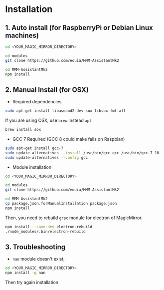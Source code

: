 # Installation

## 1. Auto install (for RaspberryPi or Debian Linux machines)
```sh
cd <YOUR_MAGIC_MIRROR_DIRECTORY>

cd modules
git clone https://github.com/eouia/MMM-AssistantMk2

cd MMM-AssistantMk2
npm install

```


## 2. Manual Install (for OSX)
- Required dependencies
```sh
sudo apt-get install libasound2-dev sox libsox-fmt-all
```
If you are using OSX, use `brew` instead `apt`
```sh
brew install sox
```
- GCC 7 Required (GCC 8 could make fails on Raspbian)
```sh
sudo apt-get install gcc-7
sudo update-alternatives --install /usr/bin/gcc gcc /usr/bin/gcc-7 10
sudo update-alternatives --config gcc
```
- Module installation
```sh
cd <YOUR_MAGIC_MIRROR_DIRECTORY>

cd modules
git clone https://github.com/eouia/MMM-AssistantMk2

cd MMM-AssistantMk2
cp package.json.forManualInstallation package.json
npm install
```

Then, you need to rebuild `grpc` module for electron of MagicMirror.
```sh
npm install --save-dev electron-rebuild
./node_modules/.bin/electron-rebuild
```

## 3. Troubleshooting
- `nan` module doesn't exist;
```sh
cd <YOUR_MAGIC_MIRROR_DIRECTORY>
npm install -g nan
```
Then try again installation
